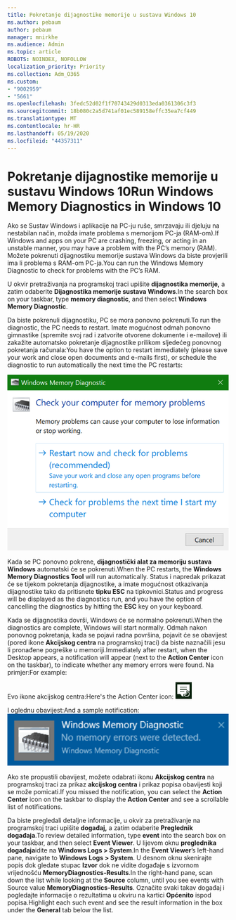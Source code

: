 ```yaml
---
title: Pokretanje dijagnostike memorije u sustavu Windows 10
ms.author: pebaum
author: pebaum
manager: mnirkhe
ms.audience: Admin
ms.topic: article
ROBOTS: NOINDEX, NOFOLLOW
localization_priority: Priority
ms.collection: Adm_O365
ms.custom:
- "9002959"
- "5661"
ms.openlocfilehash: 3fedc52d02f1f70743429d0313eda0361306c3f3
ms.sourcegitcommit: 18b080c2a5d741af01ec589158effc35ea7cf449
ms.translationtype: MT
ms.contentlocale: hr-HR
ms.lasthandoff: 05/19/2020
ms.locfileid: "44357311"
---
```

# <a name="run-windows-memory-diagnostics-in-windows-10"></a><span data-ttu-id="66548-102">Pokretanje dijagnostike memorije u sustavu Windows 10</span><span class="sxs-lookup"><span data-stu-id="66548-102">Run Windows Memory Diagnostics in Windows 10</span></span>

<span data-ttu-id="66548-103">Ako se Sustav Windows i aplikacije na PC-ju ruše, smrzavaju ili djeluju na nestabilan način, možda imate problema s memorijom PC-ja (RAM-om).</span><span class="sxs-lookup"><span data-stu-id="66548-103">If Windows and apps on your PC are crashing, freezing, or acting in an unstable manner, you may have a problem with the PC’s memory (RAM).</span></span> <span data-ttu-id="66548-104">Možete pokrenuti dijagnostiku memorije sustava Windows da biste provjerili ima li problema s RAM-om PC-ja.</span><span class="sxs-lookup"><span data-stu-id="66548-104">You can run the Windows Memory Diagnostic to check for problems with the PC’s RAM.</span></span>

<span data-ttu-id="66548-105">U okvir pretraživanja na programskoj traci upišite **dijagnostika memorije,** a zatim odaberite **Dijagnostika memorije sustava Windows**.</span><span class="sxs-lookup"><span data-stu-id="66548-105">In the search box on your taskbar, type **memory diagnostic**, and then select **Windows Memory Diagnostic**.</span></span> 

<span data-ttu-id="66548-106">Da biste pokrenuli dijagnostiku, PC se mora ponovno pokrenuti.</span><span class="sxs-lookup"><span data-stu-id="66548-106">To run the diagnostic, the PC needs to restart.</span></span> <span data-ttu-id="66548-107">Imate mogućnost odmah ponovno gimnastike (spremite svoj rad i zatvorite otvorene dokumente i e-mailove) ili zakažite automatsko pokretanje dijagnostike prilikom sljedećeg ponovnog pokretanja računala:</span><span class="sxs-lookup"><span data-stu-id="66548-107">You have the option to restart immediately (please save your work and close open documents and e-mails first), or schedule the diagnostic to run automatically the next time the PC restarts:</span></span>

![Dijagnostika memorije u sustavu Windows](media/windows-memory-diagnostic.png)

<span data-ttu-id="66548-109">Kada se PC ponovno pokrene, **dijagnostički alat za memoriju sustava Windows** automatski će se pokrenuti.</span><span class="sxs-lookup"><span data-stu-id="66548-109">When the PC restarts, the **Windows Memory Diagnostics Tool** will run automatically.</span></span> <span data-ttu-id="66548-110">Status i napredak prikazat će se tijekom pokretanja dijagnostike, a imate mogućnost otkazivanja dijagnostike tako da pritisnete **tipku ESC** na tipkovnici.</span><span class="sxs-lookup"><span data-stu-id="66548-110">Status and progress will be displayed as the diagnostics run, and you have the option of cancelling the diagnostics by hitting the **ESC** key on your keyboard.</span></span>

<span data-ttu-id="66548-111">Kada se dijagnostika dovrši, Windows će se normalno pokrenuti.</span><span class="sxs-lookup"><span data-stu-id="66548-111">When the diagnostics are complete, Windows will start normally.</span></span>
<span data-ttu-id="66548-112">Odmah nakon ponovnog pokretanja, kada se pojavi radna površina, pojavit će se obavijest (pored ikone **Akcijskog centra** na programskoj traci) da biste naznačili jesu li pronađene pogreške u memoriji.</span><span class="sxs-lookup"><span data-stu-id="66548-112">Immediately after restart, when the Desktop appears, a notification will appear (next to the **Action Center** icon on the taskbar), to indicate whether any memory errors were found.</span></span> <span data-ttu-id="66548-113">Na primjer:</span><span class="sxs-lookup"><span data-stu-id="66548-113">For example:</span></span>

<span data-ttu-id="66548-114">Evo ikone akcijskog centra:</span><span class="sxs-lookup"><span data-stu-id="66548-114">Here's the Action Center icon:</span></span> ![Ikona akcijskog centra](media/action-center-icon.png) 

<span data-ttu-id="66548-116">I oglednu obavijest:</span><span class="sxs-lookup"><span data-stu-id="66548-116">And a sample notification:</span></span> ![Nema pogrešaka u memoriji](media/no-memory-errors.png)

<span data-ttu-id="66548-118">Ako ste propustili obavijest, možete odabrati ikonu **Akcijskog centra** na programskoj traci za prikaz **akcijskog centra** i prikaz popisa obavijesti koji se može pomicati.</span><span class="sxs-lookup"><span data-stu-id="66548-118">If you missed the notification, you can select the **Action Center** icon  on the taskbar to display the **Action Center** and see a scrollable list of notifications.</span></span>

<span data-ttu-id="66548-119">Da biste pregledali detaljne informacije, u okvir za pretraživanje na programskoj traci upišite **događaj,** a zatim odaberite **Preglednik događaja**.</span><span class="sxs-lookup"><span data-stu-id="66548-119">To review detailed information, type **event** into the search box on your taskbar, and then select **Event Viewer**.</span></span> <span data-ttu-id="66548-120">U lijevom oknu **preglednika događaja**idite na **Windows Logs > System**.</span><span class="sxs-lookup"><span data-stu-id="66548-120">In the **Event Viewer**’s left-hand pane, navigate to **Windows Logs > System**.</span></span> <span data-ttu-id="66548-121">U desnom oknu skenirajte popis dok gledate stupac **Izvor** dok ne vidite događaje s izvornom vrijednošću **MemoryDiagnostics-Results**.</span><span class="sxs-lookup"><span data-stu-id="66548-121">In the right-hand pane, scan down the list while looking at the **Source** column, until you see events with Source value **MemoryDiagnostics-Results**.</span></span> <span data-ttu-id="66548-122">Označite svaki takav događaj i pogledajte informacije o rezultatima u okviru na kartici **Općenito** ispod popisa.</span><span class="sxs-lookup"><span data-stu-id="66548-122">Highlight each such event and see the result information in the box under the **General** tab below the list.</span></span>
